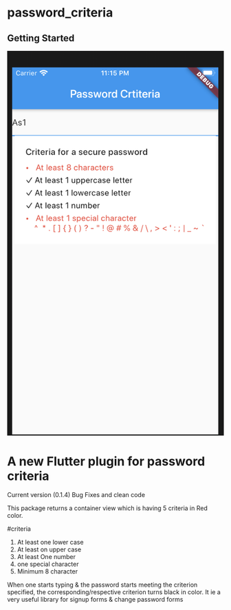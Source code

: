# password_criteria



## Getting Started
!["Password_Criteria_view"](example/lib/gif/password_criteria.png)

# A new Flutter plugin for password criteria

Current version (0.1.4) Bug Fixes and clean code

This package returns a container view which is having 5 criteria in Red color.

#criteria
1. At least one lower case
2. At least on upper case
3. At least One number
4. one special character
5. Minimum 8 character

When one starts typing & the password starts meeting the criterion specified,
the corresponding/respective criterion turns black in color.
It ie a very useful library for signup forms & change password forms